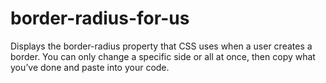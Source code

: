 # border-radius-for-us
Displays the border-radius property that CSS uses when a user creates a border. You can only change a specific side or all at once, then copy what you’ve done and paste into your code.
